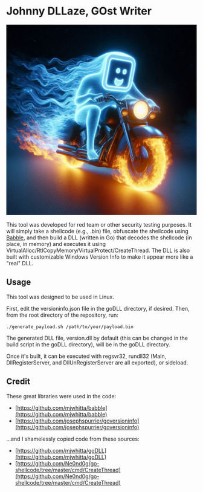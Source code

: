 # Johnny DLLaze, GOst Writer

![](johnny_dllaze.jpg)

This tool was developed for red team or other security testing purposes. It will simply take a shellcode (e.g., .bin) file, obfuscate the shellcode using [Babble](https://github.com/mjwhitta/babble), and then build a DLL (written in Go) that decodes the shellcode (in place, in memory) and executes it using VirtualAlloc/RtlCopyMemory/VirtualProtect/CreateThread. The DLL is also built with customizable Windows Version Info to make it appear more like a "real" DLL.

## Usage

This tool was designed to be used in Linux.

First, edit the versioninfo.json file in the goDLL directory, if desired. Then, from the root directory of the repository, run:

```
./generate_payload.sh /path/to/your/payload.bin
```

The generated DLL file, version.dll by default (this can be changed in the build script in the goDLL directory), will be in the goDLL directory.

Once it's built, it can be executed with regsvr32, rundll32 (Main, DllRegisterServer, and DllUnRegisterServer are all exported), or sideload.

## Credit

These great libraries were used in the code:
- [https://github.com/mjwhitta/babble](https://github.com/mjwhitta/babble)
- [https://github.com/josephspurrier/goversioninfo](https://github.com/josephspurrier/goversioninfo)

...and I shamelessly copied code from these sources:
- [https://github.com/mjwhitta/goDLL](https://github.com/mjwhitta/goDLL)
- [https://github.com/Ne0nd0g/go-shellcode/tree/master/cmd/CreateThread](https://github.com/Ne0nd0g/go-shellcode/tree/master/cmd/CreateThread)
